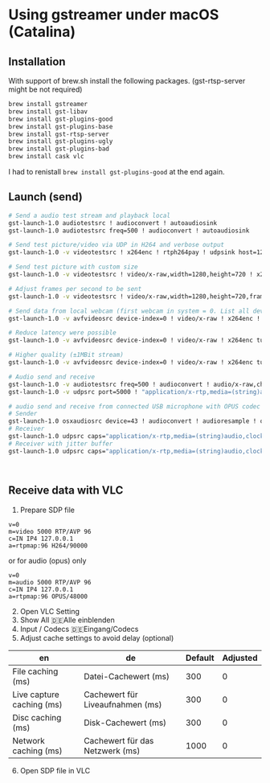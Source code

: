 # Using gstreamer under macOS (Catalina)

## Installation
With support of brew.sh install the following packages. (gst-rtsp-server might be not required)

```sh
brew install gstreamer
brew install gst-libav
brew install gst-plugins-good
brew install gst-plugins-base
brew install gst-rtsp-server
brew install gst-plugins-ugly
brew install gst-plugins-bad
brew install cask vlc

```
I had to renistall ```brew install gst-plugins-good``` at the end again.

## Launch (send)


```sh
# Send a audio test stream and playback local
gst-launch-1.0 audiotestsrc ! audioconvert ! autoaudiosink
gst-launch-1.0 audiotestsrc freq=500 ! audioconvert ! autoaudiosink

# Send test picture/video via UDP in H264 and verbose output
gst-launch-1.0 -v videotestsrc ! x264enc ! rtph264pay ! udpsink host=127.0.0.1 port=5000

# Send test picture with custom size
gst-launch-1.0 -v videotestsrc ! video/x-raw,width=1280,height=720 ! x264enc ! rtph264pay ! udpsink host=127.0.0.1 port=5000

# Adjust frames per second to be sent
gst-launch-1.0 -v videotestsrc ! video/x-raw,width=1280,height=720,framerate=3/1 ! x264enc ! rtph264pay ! udpsink host=127.0.0.1 port=5000

# Send data from local webcam (first webcam in system = 0. List all devices with "gst-device-monitor-1.0")
gst-launch-1.0 -v avfvideosrc device-index=0 ! video/x-raw ! x264enc ! rtph264pay ! udpsink host=127.0.0.1 port=5000 

# Reduce latency were possible
gst-launch-1.0 -v avfvideosrc device-index=0 ! video/x-raw ! x264enc tune=zerolatency bitrate=500 speed-preset=ultrafast ! rtph264pay ! udpsink host=127.0.0.1 port=5000 

# Higher quality (±1MBit stream)
gst-launch-1.0 -v avfvideosrc device-index=0 ! video/x-raw ! x264enc tune=zerolatency bitrate=10000 speed-preset=ultrafast ! rtph264pay ! udpsink host=127.0.0.1 port=5000

# Audio send and receive
gst-launch-1.0 -v audiotestsrc freq=500 ! audioconvert ! audio/x-raw,channels=1,depth=16,width=16,rate=44100 ! rtpL16pay ! udpsink host=127.0.0.1 port=5000
gst-launch-1.0 -v udpsrc port=5000 ! "application/x-rtp,media=(string)audio, clock-rate=(int)44100, width=16, height=16, encoding-name=(string)L16, encoding-params=(string)1, channels=(int)1, channel-positions=(int)1, payload=(int)96" ! rtpL16depay ! audioconvert ! autoaudiosink

# audio send and receive from connected USB microphone with OPUS codec
# Sender
gst-launch-1.0 osxaudiosrc device=43 ! audioconvert ! audioresample ! opusenc ! rtpopuspay ! udpsink host=127.0.0.1 port=5000
# Receiver
gst-launch-1.0 udpsrc caps="application/x-rtp,media=(string)audio,clock-rate=(int)48000,encoding-name=(string)X-GST-OPUS-DRAFT-SPITTKA-00" port=5000 ! rtpopusdepay ! opusdec plc=true ! autoaudiosink
# Receiver with jitter buffer
gst-launch-1.0 udpsrc caps="application/x-rtp,media=(string)audio,clock-rate=(int)48000,encoding-name=(string)X-GST-OPUS-DRAFT-SPITTKA-00" port=5000 ! rtpjitterbuffer latency=200 ! rtpopusdepay ! opusdec plc=true ! autoaudiosink




```



## Receive data with VLC

1. Prepare SDP file
```
v=0
m=video 5000 RTP/AVP 96
c=IN IP4 127.0.0.1
a=rtpmap:96 H264/90000
```
or for audio (opus) only
```
v=0 
m=audio 5000 RTP/AVP 96
c=IN IP4 127.0.0.1 
a=rtpmap:96 OPUS/48000
```

2. Open VLC Setting
3. Show All 🇩🇪Alle einblenden
4. Input / Codecs 🇩🇪Eingang/Codecs
5. Adjust cache settings to avoid delay (optional)

| en                         | de                                 | Default  | Adjusted  |
| -------------------------- | ---------------------------------- | -------- | --------- |
| File caching (ms)          | Datei-Cachewert (ms)               | 300      | 0         |
| Live capture caching (ms)  | Cachewert für Liveaufnahmen (ms)   | 300      | 0         |
| Disc caching (ms)          | Disk-Cachewert (ms)                | 300      | 0         |
| Network caching (ms)       | Cachewert für das Netzwerk (ms)    | 1000     | 0         |


6. Open SDP file in VLC
